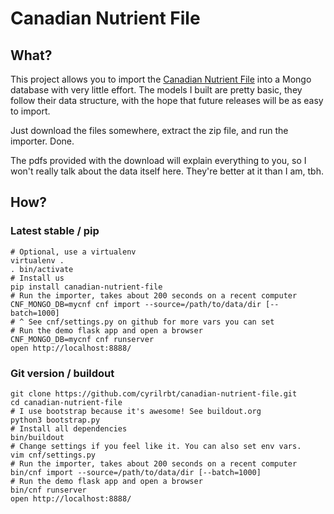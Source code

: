 # Canadian Nutrient File

## What?

This project allows you to import the [Canadian Nutrient File](https://www.canada.ca/en/health-canada/services/food-nutrition/healthy-eating/nutrient-data/canadian-nutrient-file-2015-download-files.html) into a Mongo database with very little effort. The models I built are pretty basic, they follow their data structure, with the hope that future releases will be as easy to import.

Just download the files somewhere, extract the zip file, and run the importer. Done.

The pdfs provided with the download will explain everything to you, so I won't really talk about the data itself here. They're better at it than I am, tbh.


## How?

### Latest stable / pip

    # Optional, use a virtualenv
    virtualenv .
    . bin/activate
    # Install us
    pip install canadian-nutrient-file
    # Run the importer, takes about 200 seconds on a recent computer
    CNF_MONGO_DB=mycnf cnf import --source=/path/to/data/dir [--batch=1000]
    # ^ See cnf/settings.py on github for more vars you can set
    # Run the demo flask app and open a browser
    CNF_MONGO_DB=mycnf cnf runserver
    open http://localhost:8888/

### Git version / buildout

    git clone https://github.com/cyrilrbt/canadian-nutrient-file.git
    cd canadian-nutrient-file
    # I use bootstrap because it's awesome! See buildout.org
    python3 bootstrap.py
    # Install all dependencies
    bin/buildout
    # Change settings if you feel like it. You can also set env vars.
    vim cnf/settings.py
    # Run the importer, takes about 200 seconds on a recent computer
    bin/cnf import --source=/path/to/data/dir [--batch=1000]
    # Run the demo flask app and open a browser
    bin/cnf runserver
    open http://localhost:8888/

